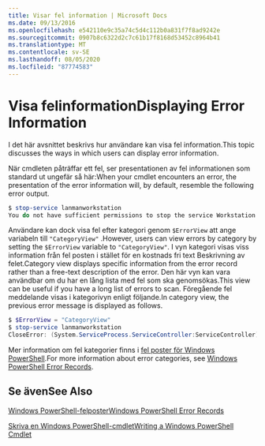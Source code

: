 ```yaml
---
title: Visar fel information | Microsoft Docs
ms.date: 09/13/2016
ms.openlocfilehash: e542110e9c35a74c5d4c112b0a831f7f8ad9242e
ms.sourcegitcommit: 0907b8c6322d2c7c61b17f8168d53452c8964b41
ms.translationtype: MT
ms.contentlocale: sv-SE
ms.lasthandoff: 08/05/2020
ms.locfileid: "87774583"
---
```

# <a name="displaying-error-information"></a><span data-ttu-id="c32e0-102">Visa felinformation</span><span class="sxs-lookup"><span data-stu-id="c32e0-102">Displaying Error Information</span></span>

<span data-ttu-id="c32e0-103">I det här avsnittet beskrivs hur användare kan visa fel information.</span><span class="sxs-lookup"><span data-stu-id="c32e0-103">This topic discusses the ways in which users can display error information.</span></span>

<span data-ttu-id="c32e0-104">När cmdleten påträffar ett fel, ser presentationen av fel informationen som standard ut ungefär så här:</span><span class="sxs-lookup"><span data-stu-id="c32e0-104">When your cmdlet encounters an error, the presentation of the error information will, by default, resemble the following error output.</span></span>

```powershell
$ stop-service lanmanworkstation
You do not have sufficient permissions to stop the service Workstation.
```

<span data-ttu-id="c32e0-105">Användare kan dock visa fel efter kategori genom `$ErrorView` att ange variabeln till `"CategoryView"` .</span><span class="sxs-lookup"><span data-stu-id="c32e0-105">However, users can view errors by category by setting the `$ErrorView` variable to `"CategoryView"`.</span></span> <span data-ttu-id="c32e0-106">I vyn kategori visas viss information från fel posten i stället för en kostnads fri text Beskrivning av felet.</span><span class="sxs-lookup"><span data-stu-id="c32e0-106">Category view displays specific information from the error record rather than a free-text description of the error.</span></span> <span data-ttu-id="c32e0-107">Den här vyn kan vara användbar om du har en lång lista med fel som ska genomsökas.</span><span class="sxs-lookup"><span data-stu-id="c32e0-107">This view can be useful if you have a long list of errors to scan.</span></span> <span data-ttu-id="c32e0-108">Föregående fel meddelande visas i kategorivyn enligt följande.</span><span class="sxs-lookup"><span data-stu-id="c32e0-108">In category view, the previous error message is displayed as follows.</span></span>

```powershell
$ $ErrorView = "CategoryView"
$ stop-service lanmanworkstation
CloseError: (System.ServiceProcess.ServiceController:ServiceController) [stop-service], ServiceCommandException
```

<span data-ttu-id="c32e0-109">Mer information om fel kategorier finns i [fel poster för Windows PowerShell](./windows-powershell-error-records.md).</span><span class="sxs-lookup"><span data-stu-id="c32e0-109">For more information about error categories, see [Windows PowerShell Error Records](./windows-powershell-error-records.md).</span></span>

## <a name="see-also"></a><span data-ttu-id="c32e0-110">Se även</span><span class="sxs-lookup"><span data-stu-id="c32e0-110">See Also</span></span>

[<span data-ttu-id="c32e0-111">Windows PowerShell-felposter</span><span class="sxs-lookup"><span data-stu-id="c32e0-111">Windows PowerShell Error Records</span></span>](./windows-powershell-error-records.md)

[<span data-ttu-id="c32e0-112">Skriva en Windows PowerShell-cmdlet</span><span class="sxs-lookup"><span data-stu-id="c32e0-112">Writing a Windows PowerShell Cmdlet</span></span>](./writing-a-windows-powershell-cmdlet.md)
